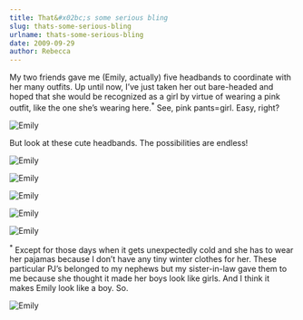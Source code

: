 ```yaml
---
title: That&#x02bc;s some serious bling
slug: thats-some-serious-bling
urlname: thats-some-serious-bling
date: 2009-09-29
author: Rebecca
---
```

My two friends gave me (Emily, actually) five headbands to coordinate with her
many outfits. Up until now, I&#x02bc;ve just taken her out bare-headed and hoped
that she would be recognized as a girl by virtue of wearing a pink outfit, like
the one she&#x02bc;s wearing here.<sup>\*</sup> See, pink pants=girl. Easy,
right?

![Emily]({static}/images/2009-09-29-emily-01.jpg)

But look at these cute headbands. The possibilities are endless!

![Emily]({static}/images/2009-09-29-emily-02.jpg)

![Emily]({static}/images/2009-09-29-emily-03.jpg)

![Emily]({static}/images/2009-09-29-emily-04.jpg)

![Emily]({static}/images/2009-09-29-emily-05.jpg)

![Emily]({static}/images/2009-09-29-emily-06.jpg)

<sup>\*</sup> Except for those days when it gets unexpectedly cold and she has
to wear her pajamas because I don&#x02bc;t have any tiny winter clothes for her.
These particular PJ&#x02bc;s belonged to my nephews but my sister-in-law gave
them to me because she thought it made her boys look like girls. And I think it
makes Emily look like a boy. So.

![Emily]({static}/images/2009-09-25-emily.jpg)
